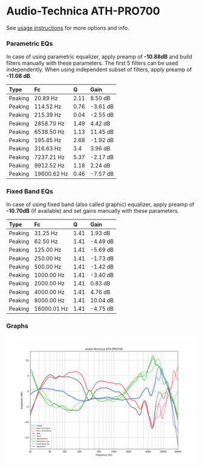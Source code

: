 # Audio-Technica ATH-PRO700
See [usage instructions](https://github.com/jaakkopasanen/AutoEq#usage) for more options and info.

### Parametric EQs
In case of using parametric equalizer, apply preamp of **-10.88dB** and build filters manually
with these parameters. The first 5 filters can be used independently.
When using independent subset of filters, apply preamp of **-11.08 dB**.

| Type    | Fc          |    Q | Gain     |
|:--------|:------------|:-----|:---------|
| Peaking | 20.89 Hz    | 2.11 | 8.50 dB  |
| Peaking | 114.52 Hz   | 0.76 | -3.61 dB |
| Peaking | 215.39 Hz   | 0.04 | -2.55 dB |
| Peaking | 2858.70 Hz  | 1.49 | 4.42 dB  |
| Peaking | 6538.50 Hz  | 1.13 | 11.45 dB |
| Peaking | 195.85 Hz   | 2.68 | -1.92 dB |
| Peaking | 316.63 Hz   | 3.4  | 3.96 dB  |
| Peaking | 7237.21 Hz  | 5.37 | -2.17 dB |
| Peaking | 9912.52 Hz  | 1.18 | 2.24 dB  |
| Peaking | 19600.62 Hz | 0.46 | -7.57 dB |

### Fixed Band EQs
In case of using fixed band (also called graphic) equalizer, apply preamp of **-10.70dB**
(if available) and set gains manually with these parameters.

| Type    | Fc          |    Q | Gain     |
|:--------|:------------|:-----|:---------|
| Peaking | 31.25 Hz    | 1.41 | 1.93 dB  |
| Peaking | 62.50 Hz    | 1.41 | -4.49 dB |
| Peaking | 125.00 Hz   | 1.41 | -5.69 dB |
| Peaking | 250.00 Hz   | 1.41 | -1.73 dB |
| Peaking | 500.00 Hz   | 1.41 | -1.42 dB |
| Peaking | 1000.00 Hz  | 1.41 | -3.40 dB |
| Peaking | 2000.00 Hz  | 1.41 | 0.83 dB  |
| Peaking | 4000.00 Hz  | 1.41 | 4.76 dB  |
| Peaking | 8000.00 Hz  | 1.41 | 10.04 dB |
| Peaking | 16000.01 Hz | 1.41 | -4.75 dB |

### Graphs
![](./Audio-Technica%20ATH-PRO700.png)